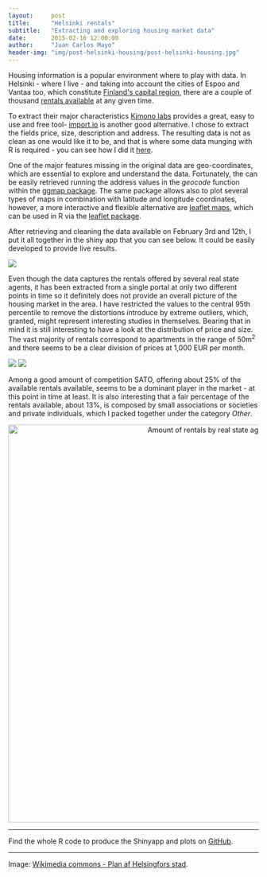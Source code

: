 ```yaml
---
layout:     post
title:      "Helsinki rentals"
subtitle:   "Extracting and exploring housing market data"
date:       2015-02-16 12:00:00
author:     "Juan Carlos Mayo"
header-img: "img/post-helsinki-housing/post-helsinki-housing.jpg"
---
```


Housing information is a popular environment where to play with data. In Helsinki - where I live - and taking into account the cities of Espoo and 
Vantaa too, which constitute <a target ="_blank" href="https://en.wikipedia.org/wiki/Greater_Helsinki"> Finland's capital region</a>, 
there are a couple of thousand <a target="_blank" href="http://www.vuokraovi.com/?locale=en">rentals available</a> at any given time.

To extract their major characteristics <a target="_blank" href="https://www.kimonolabs.com/">Kimono labs</a> provides a great, 
easy to use and free tool- <a target="_blank" href="https://import.io/">import.io</a> is another good alternative. I chose to extract 
the fields price, size, description and address. The resulting data is not as clean as one would like it to be, and that is where 
some data munging with R is required - you can see how I did it 
<a target="_blank" href="https://github.com/jcarlosmayo/helsinki_housing/blob/master/clear_kimono.R">here</a>.

One of the major features missing in the original data are geo-coordinates, which are essential to explore and understand the data. 
Fortunately, the can be easily retrieved running the address values in the *geocode* function within the 
<a target="_blank" href="https://github.com/dkahle/ggmap">ggmap package</a>. The same package allows also to plot several types of maps 
in combination with latitude and longitude coordinates, however, a more interactive and flexible alternative are
<a target="_blank" href="http://leafletjs.com/">leaflet maps</a>, which can be used in R via the 
<a target="_blank" href="https://github.com/rstudio/leaflet">leaflet package</a>.

 
After retrieving and cleaning the data available on February 3rd and 12th, I put it all together in the shiny app that you 
can see below. It could be easily developed to provide live results.

<a target="_blank" href="https://jcarlosmayo.shinyapps.io/helsinki_housing_leaflet/">
<img src="{{ site.baseurl }}/img/post-helsinki-housing/post-helsinki-housing-teaser.png" />
</a>

Even though the data captures the rentals offered by several real state agents, it has been extracted from a single portal at 
only two different points in time so it definitely does not provide an overall picture of the housing market in the area. 
I have restricted the values to the central 95th percentile to remove the distortions introduce by extreme outliers, which, granted, 
might represent interesting studies in themselves. 
Bearing that in mind it is still interesting to have a look at the distribution of price and size. The vast majority of rentals correspond to 
apartments in the range of 50m<sup>2</sup> and there seems to be a clear division of prices at 1,000 EUR per month.

<img src="{{ site.baseurl }}/img/post-helsinki-housing/hist_size.png" />
<img src="{{ site.baseurl }}/img/post-helsinki-housing/hist_price.png" />

Among a good amount of competition SATO, offering about 25% of the available rentals available, seems to be a dominant player in the market - 
at this point in time at least. It is also interesting that a fair percentage of the rentals available, about 13%, is composed by small 
associations or societies and private individuals, which I packed together under the category *Other*.

<div>
    <a href="https://plot.ly/~jcarlosmayo/175/" target="_blank" title="Amount of rentals by real state agency" style="display: block; text-align: center;"><img src="https://plot.ly/~jcarlosmayo/175.png" alt="Amount of rentals by real state agency" style="max-width: 100%;width: 800px;"  width="800" onerror="this.onerror=null;this.src='https://plot.ly/404.png';" /></a>
    <script data-plotly="jcarlosmayo:175" src="https://plot.ly/embed.js" async></script>
</div>

---

Find the whole R code to produce the Shinyapp and plots on <a target="_blank" href="http://github.com/jcarlosmayo/helsinki_housing/">GitHub</a>.

---

<div id="image-credit">Image: <a href="https://commons.wikimedia.org/wiki/File%3A1900_Plan_af_Helsingfors_stad.tif">Wikimedia commons - Plan af Helsingfors stad</a>.</div>
